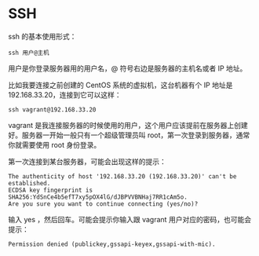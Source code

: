 # SSH

ssh 的基本使用形式：

```
ssh 用户@主机
```

用户是你登录服务器用的用户名，@ 符号右边是服务器的主机名或者 IP 地址。

比如我要连接之前创建的 CentOS 系统的虚拟机，这台机器有个 IP 地址是 192.168.33.20，连接到它可以这样：

```
ssh vagrant@192.168.33.20
```

vagrant 是我连接服务器的时候使用的用户，这个用户应该提前在服务器上创建好。服务器一开始一般只有一个超级管理员叫 root，第一次登录到服务器，通常你就需要使用 root 身份登录。

第一次连接到某台服务器，可能会出现这样的提示：

```
The authenticity of host '192.168.33.20 (192.168.33.20)' can't be established.
ECDSA key fingerprint is SHA256:YdSnCe4b5efT7xy5pOX4lG/dJBPVVBNHaj7RR1cAm5o.
Are you sure you want to continue connecting (yes/no)?
```

输入 yes ，然后回车。可能会提示你输入跟 vagrant 用户对应的密码，也可能会提示：

```
Permission denied (publickey,gssapi-keyex,gssapi-with-mic).
```




